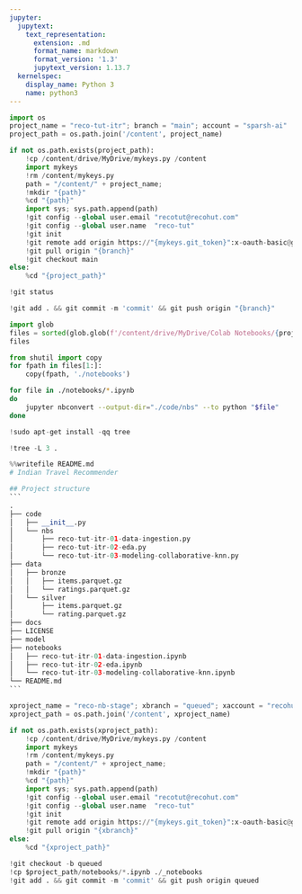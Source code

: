```yaml
---
jupyter:
  jupytext:
    text_representation:
      extension: .md
      format_name: markdown
      format_version: '1.3'
      jupytext_version: 1.13.7
  kernelspec:
    display_name: Python 3
    name: python3
---
```


```python id="OvSMGB9a8onG" executionInfo={"status": "ok", "timestamp": 1628949435488, "user_tz": -330, "elapsed": 682, "user": {"displayName": "Sparsh Agarwal", "photoUrl": "", "userId": "13037694610922482904"}}
import os
project_name = "reco-tut-itr"; branch = "main"; account = "sparsh-ai"
project_path = os.path.join('/content', project_name)
```

```python colab={"base_uri": "https://localhost:8080/"} id="CAhfBMPR86sn" executionInfo={"status": "ok", "timestamp": 1628949437860, "user_tz": -330, "elapsed": 1113, "user": {"displayName": "Sparsh Agarwal", "photoUrl": "", "userId": "13037694610922482904"}} outputId="b5d1a18b-8b8a-40dd-ce9a-7c548d7bbe89"
if not os.path.exists(project_path):
    !cp /content/drive/MyDrive/mykeys.py /content
    import mykeys
    !rm /content/mykeys.py
    path = "/content/" + project_name; 
    !mkdir "{path}"
    %cd "{path}"
    import sys; sys.path.append(path)
    !git config --global user.email "recotut@recohut.com"
    !git config --global user.name  "reco-tut"
    !git init
    !git remote add origin https://"{mykeys.git_token}":x-oauth-basic@github.com/"{account}"/"{project_name}".git
    !git pull origin "{branch}"
    !git checkout main
else:
    %cd "{project_path}"
```

```python colab={"base_uri": "https://localhost:8080/"} id="hfeS7Z-g86ss" executionInfo={"status": "ok", "timestamp": 1628949514178, "user_tz": -330, "elapsed": 840, "user": {"displayName": "Sparsh Agarwal", "photoUrl": "", "userId": "13037694610922482904"}} outputId="211a3dee-409c-484f-f41d-661b88a1ac74"
!git status
```

```python colab={"base_uri": "https://localhost:8080/"} id="_vOCLJeI86st" executionInfo={"status": "ok", "timestamp": 1628949519508, "user_tz": -330, "elapsed": 1319, "user": {"displayName": "Sparsh Agarwal", "photoUrl": "", "userId": "13037694610922482904"}} outputId="5f72875a-654b-4b52-f078-40d4f4b7555f"
!git add . && git commit -m 'commit' && git push origin "{branch}"
```

```python colab={"base_uri": "https://localhost:8080/"} id="gkHUri3Q86su" executionInfo={"status": "ok", "timestamp": 1628949439078, "user_tz": -330, "elapsed": 488, "user": {"displayName": "Sparsh Agarwal", "photoUrl": "", "userId": "13037694610922482904"}} outputId="b71066a6-cf27-413d-8b20-62bee3d0c722"
import glob
files = sorted(glob.glob(f'/content/drive/MyDrive/Colab Notebooks/{project_name}*.ipynb'))
files
```

```python id="4OP1eS8P86sv" executionInfo={"status": "ok", "timestamp": 1628949447077, "user_tz": -330, "elapsed": 1191, "user": {"displayName": "Sparsh Agarwal", "photoUrl": "", "userId": "13037694610922482904"}}
from shutil import copy
for fpath in files[1:]:
    copy(fpath, './notebooks')
```

```sh colab={"base_uri": "https://localhost:8080/"} id="upK5jVN186sw" executionInfo={"status": "ok", "timestamp": 1628949467734, "user_tz": -330, "elapsed": 2964, "user": {"displayName": "Sparsh Agarwal", "photoUrl": "", "userId": "13037694610922482904"}} outputId="98c5e1d9-ec9e-47a1-acfc-9f282bc77b32"
for file in ./notebooks/*.ipynb
do
    jupyter nbconvert --output-dir="./code/nbs" --to python "$file"
done
```

```python colab={"base_uri": "https://localhost:8080/"} id="xloR43Ti86sw" executionInfo={"status": "ok", "timestamp": 1628949473859, "user_tz": -330, "elapsed": 6132, "user": {"displayName": "Sparsh Agarwal", "photoUrl": "", "userId": "13037694610922482904"}} outputId="e6ffb794-67d7-4709-fd03-eadced24fd5b"
!sudo apt-get install -qq tree
```

```python colab={"base_uri": "https://localhost:8080/"} id="KpPv4ykl86sx" executionInfo={"status": "ok", "timestamp": 1628949473860, "user_tz": -330, "elapsed": 17, "user": {"displayName": "Sparsh Agarwal", "photoUrl": "", "userId": "13037694610922482904"}} outputId="e75fcb0d-17fa-49e8-ee82-6eb62bc41be5"
!tree -L 3 .
```

````python colab={"base_uri": "https://localhost:8080/"} id="ADfMoIJN86sy" executionInfo={"status": "ok", "timestamp": 1628949508966, "user_tz": -330, "elapsed": 656, "user": {"displayName": "Sparsh Agarwal", "photoUrl": "", "userId": "13037694610922482904"}} outputId="af408341-e98c-492c-a701-dba9f762afcd"
%%writefile README.md
# Indian Travel Recommender

## Project structure
```
.
├── code
│   ├── __init__.py
│   └── nbs
│       ├── reco-tut-itr-01-data-ingestion.py
│       ├── reco-tut-itr-02-eda.py
│       └── reco-tut-itr-03-modeling-collaborative-knn.py
├── data
│   ├── bronze
│   │   ├── items.parquet.gz
│   │   └── ratings.parquet.gz
│   └── silver
│       ├── items.parquet.gz
│       └── rating.parquet.gz
├── docs
├── LICENSE
├── model
├── notebooks
│   ├── reco-tut-itr-01-data-ingestion.ipynb
│   ├── reco-tut-itr-02-eda.ipynb
│   └── reco-tut-itr-03-modeling-collaborative-knn.ipynb
└── README.md
```
````

```python colab={"base_uri": "https://localhost:8080/"} id="jUzir-G286s0" executionInfo={"status": "ok", "timestamp": 1628949534271, "user_tz": -330, "elapsed": 9072, "user": {"displayName": "Sparsh Agarwal", "photoUrl": "", "userId": "13037694610922482904"}} outputId="3993c6d0-e3bf-4053-db99-82a134f3a1e5"
xproject_name = "reco-nb-stage"; xbranch = "queued"; xaccount = "recohut"
xproject_path = os.path.join('/content', xproject_name)

if not os.path.exists(xproject_path):
    !cp /content/drive/MyDrive/mykeys.py /content
    import mykeys
    !rm /content/mykeys.py
    path = "/content/" + xproject_name; 
    !mkdir "{path}"
    %cd "{path}"
    import sys; sys.path.append(path)
    !git config --global user.email "recotut@recohut.com"
    !git config --global user.name  "reco-tut"
    !git init
    !git remote add origin https://"{mykeys.git_token}":x-oauth-basic@github.com/"{xaccount}"/"{xproject_name}".git
    !git pull origin "{xbranch}"
else:
    %cd "{xproject_path}"
```

```python colab={"base_uri": "https://localhost:8080/"} id="SM8JRgWp86s1" executionInfo={"status": "ok", "timestamp": 1628949538344, "user_tz": -330, "elapsed": 4082, "user": {"displayName": "Sparsh Agarwal", "photoUrl": "", "userId": "13037694610922482904"}} outputId="a8ccaaa1-26fa-41a1-a1ce-fe84cf66f3aa"
!git checkout -b queued
!cp $project_path/notebooks/*.ipynb ./_notebooks
!git add . && git commit -m 'commit' && git push origin queued
```

```python id="gesxp4Kx9TCP"

```

